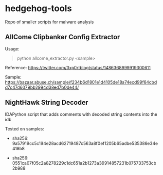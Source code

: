 # hedgehog-tools
 
Repo of smaller scripts for malware analysis

## AllCome Clipbanker Config Extractor

Usage:

> python allcome_extractor.py \<sample\>
  
Reference: https://twitter.com/3xp0rtblog/status/1486368999919300611
  
Sample: https://bazaar.abuse.ch/sample/f234b6d1801e1d4105de18a74ecd99f64cbdd7c47d6079bb2994d38ed7b0de44/

## NightHawk String Decoder

IDAPython script that adds comments with decoded string contents into the idb

Tested on samples:

* sha256: 9a57919cc5c194e28acd62719487c563a8f0ef1205b65adbe535386e34e418b8

* sha256: 0551ca07f05c2a8278229c1dc651a2b1273a39914857231b075733753cb2b988
